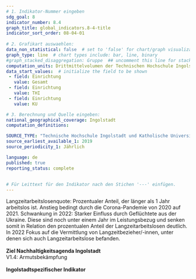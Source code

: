```yaml
---
# 1. Indikator-Nummer eingeben 
sdg_goal: 8 
indicator_number: 8.4
graph_title: global_indicators.8-4-title
indicator_sort_order: 08-04-01
 
# 2. Grafikart auswaehlen: 
data_non_statistical: false  # set to 'false' for chart/graph visualization 
graph_type: line  # chart types include: bar, line, binary 
#graph_stacked_disaggregation: Gruppe  ## uncomment this line for stacked bars. eplace 'Geschlecht' with the field of aggregation. 
computation_units: Drittmittelvolumen der Technischen Hochschule Ingolstadt (THI) und der Katholischen Universität Eichstätt-Ingolstadt (KU) in EURO 
data_start_values:  # initialize the field to be shown  
 - field: Einrichtung 
   value: Gesamt 
 - field: Einrichtung 
   value: THI
 - field: Einrichtung 
   value: KU   

# 3. Berechnung und Quelle eingeben: 
national_geographical_coverage: Ingolstadt 
computation_definitions: 

SOURCE_TYPE: "Technische Hochschule Ingolstadt und Katholische Universität Eichstätt-Ingolstadt"  # data source  
source_earliest_available_1: 2019
source_periodicity_1: Jährlich

language: de   
published: true 
reporting_status: complete
 
 
# Für Leittext für den Indikator nach den Stichen '---' einfügen. 
---
```

Langzeitarbeitslosenquote: Prozentualer Anteil, der länger als 1 Jahr arbeitslos ist.
Anstieg bedingt durch die Corona-Pandemie von 2020 auf 2021. Schwankung in 2022: Starker Einfluss durch Geflüchtete aus der Ukraine. Diese sind noch unter einem Jahr im Leistungsbezug und senken somit in Relation den prozentualen Anteil der Langzeitarbeitslosen deutlich. In 2022 Fokus auf die Vermittlung von Langzeitbezieher/-innen, unter denen sich auch Langzeitarbeitslose befanden. <br>
<br>
<b>Ziel Nachhaltigkeitsagenda Ingolstadt</b><br>
V1.4: Armutsbekämpfung<br>
<br>
<b>Ingolstadtspezifischer Indikator</b>

